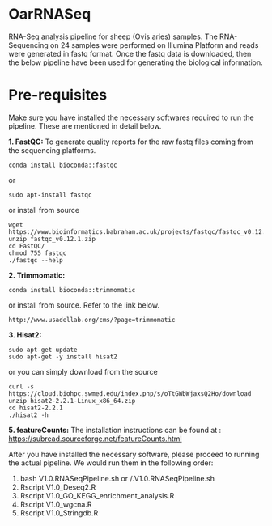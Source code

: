 # OarRNASeq
RNA-Seq analysis pipeline for sheep (Ovis aries) samples. The RNA-Sequencing on 24 samples were performed on Illumina Platform and reads were generated in fastq format. Once the fastq data is downloaded, then the below pipeline have been used for generating the biological information.

# Pre-requisites
Make sure you have installed the necessary softwares required to run the pipeline. These are mentioned in detail below.

**1. FastQC:** To generate quality reports for the raw fastq files coming from the sequencing platforms.
  ```
  conda install bioconda::fastqc
  ```
   or
   ```
   sudo apt-install fastqc
  ```
   or install from source
   ```
  wget https://www.bioinformatics.babraham.ac.uk/projects/fastqc/fastqc_v0.12.1.zip
  unzip fastqc_v0.12.1.zip
  cd FastQC/
  chmod 755 fastqc
  ./fastqc --help

  ```
   
**2. Trimmomatic:** 
  ```
  conda install bioconda::trimmomatic
  ```
  or install from source. Refer to the link below.
  ```
  http://www.usadellab.org/cms/?page=trimmomatic
  ```

**3. Hisat2:** 
  ```
  sudo apt-get update
  sudo apt-get -y install hisat2
  ```
  or you can simply download from the source
  ```
  curl -s https://cloud.biohpc.swmed.edu/index.php/s/oTtGWbWjaxsQ2Ho/download
  unzip hisat2-2.2.1-Linux_x86_64.zip
  cd hisat2-2.2.1
  ./hisat2 -h
  ```
  **5. featureCounts:**
  The installation instructions can be found at : https://subread.sourceforge.net/featureCounts.html

After you have installed the necessary software, please proceed to running the actual pipeline. We would run them in the following order:
1. bash V1.0.RNASeqPipeline.sh or /.V1.0.RNASeqPipeline.sh
2. Rscript V1.0_Deseq2.R
3. Rscript V1.0_GO_KEGG_enrichment_analysis.R
4. Rscript V1.0_wgcna.R
5. Rscript V1.0_Stringdb.R
